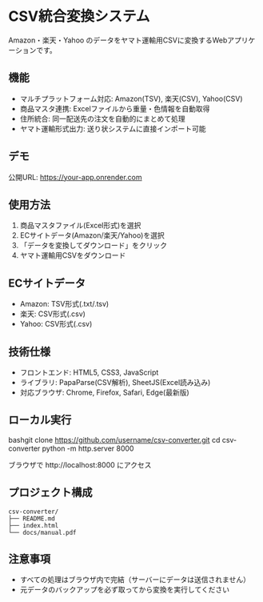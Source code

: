 # CSV統合変換システム

Amazon・楽天・Yahoo のデータをヤマト運輸用CSVに変換するWebアプリケーションです。

## 機能

- マルチプラットフォーム対応: Amazon(TSV), 楽天(CSV), Yahoo(CSV)
- 商品マスタ連携: Excelファイルから重量・色情報を自動取得
- 住所統合: 同一配送先の注文を自動的にまとめて処理
- ヤマト運輸形式出力: 送り状システムに直接インポート可能

## デモ

公開URL: https://your-app.onrender.com


## 使用方法

1. 商品マスタファイル(Excel形式)を選択
2. ECサイトデータ(Amazon/楽天/Yahoo)を選択
3. 「データを変換してダウンロード」をクリック
4. ヤマト運輸用CSVをダウンロード


## ECサイトデータ
- Amazon: TSV形式(.txt/.tsv)
- 楽天: CSV形式(.csv)
- Yahoo: CSV形式(.csv)


## 技術仕様

- フロントエンド: HTML5, CSS3, JavaScript
- ライブラリ: PapaParse(CSV解析), SheetJS(Excel読み込み)
- 対応ブラウザ: Chrome, Firefox, Safari, Edge(最新版)


## ローカル実行

bashgit clone https://github.com/username/csv-converter.git
cd csv-converter
python -m http.server 8000

ブラウザで http://localhost:8000 にアクセス


## プロジェクト構成

```
csv-converter/
├── README.md
├── index.html
└── docs/manual.pdf
```

## 注意事項

- すべての処理はブラウザ内で完結（サーバーにデータは送信されません）
- 元データのバックアップを必ず取ってから変換を実行してください
